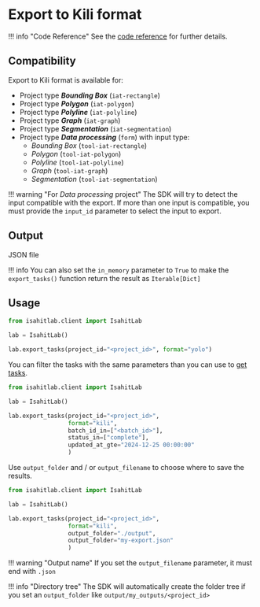 # Export to Kili format

!!! info "Code Reference"
    See the [code reference](../task.md#isahitlab.actions.task.TaskActions.export_tasks) for further details.

## Compatibility

Export to Kili format is available for:

* Project type *__Bounding Box__* (`iat-rectangle`)
* Project type *__Polygon__* (`iat-polygon`)
* Project type *__Polyline__* (`iat-polyline`)
* Project type *__Graph__* (`iat-graph`)
* Project type *__Segmentation__* (`iat-segmentation`)
* Project type *__Data processing__* (`form`) with input type:
    * *Bounding Box* (`tool-iat-rectangle`)
    * *Polygon* (`tool-iat-polygon`)
    * *Polyline* (`tool-iat-polyline`)
    * *Graph* (`tool-iat-graph`)
    * *Segmentation* (`tool-iat-segmentation`)

!!! warning "For *Data processing* project"
    The SDK will try to detect the input compatible with the export. 
    If more than one input is compatible, you must provide the `input_id` parameter to select the input to export.

## Output

JSON file

!!! info
    You can also set the `in_memory` parameter to `True` to make the `export_tasks()` function return the result as `Iterable[Dict]`

## Usage

``` python
from isahitlab.client import IsahitLab

lab = IsahitLab()

lab.export_tasks(project_id="<project_id>", format="yolo")
```

You can filter the tasks with the same parameters than you can use to [get tasks](../task.md#isahitlab.actions.task.TaskActions.get_tasks).

``` python
from isahitlab.client import IsahitLab

lab = IsahitLab()

lab.export_tasks(project_id="<project_id>", 
                 format="kili", 
                 batch_id_in=["<batch_id>"], 
                 status_in=["complete"], 
                 updated_at_gte="2024-12-25 00:00:00"
                 )
```

Use `output_folder` and / or `output_filename` to choose where to save the results.


``` python
from isahitlab.client import IsahitLab

lab = IsahitLab()

lab.export_tasks(project_id="<project_id>", 
                 format="kili", 
                 output_folder="./output",
                 output_folder="my-export.json"
                 )
```

!!! warning "Output name"
    If you set the `output_filename` parameter, it must end with `.json`

!!! info "Directory tree"
    The SDK will automatically create the folder tree if you set an `output_folder` like `output/my_outputs/<project_id>`

